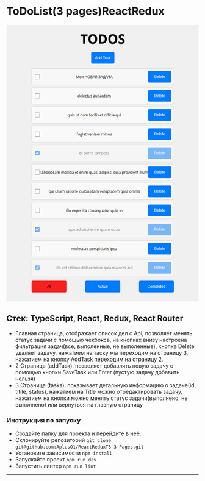 # ToDoList(3 pages)ReactRedux
![alt text](image-1.png)

## Cтек: TypeScript, React, Redux, React Router
- Главная страница, отображает список дел с Api, позволяет менять статус задачи с помощью чекбокса, на кнопках внизу настроена фильтрация задач(все, выполенные, не выполенные), кнопка Delete удаляет задачу, нажатием на таску мы переходим на страницу 3, нажатием на кнопку AddTask переходим на страницу 2.
- 2 Страница (addTask), позволяет добавлять новую задачу с помощью кнопки SaveTask или Enter (пустую задачу добавить нельзя)
- 3 Страница (tasks), показывает детальную информацию о задаче(id, titile, status), нажатием на Title можно отредактировать задачу, нажатием на кнопки можно менять статус задачи(выполнено, не выполнено) или вернуться на главную страницу

### Инструкция по запуску
- Создайте папку для проекта и перейдите в неё.
- Склонируйте репозиторий `git clone git@github.com:AplusO1/ReactReduxTS-3-Pages.git`
- Установите зависимости `npm install`
- Запускайте проект `npm run dev`
- Запустить линтер `npm run lint`
---
